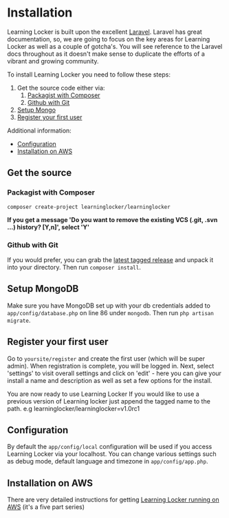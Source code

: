 ---
---

# Installation
Learning Locker is built upon the excellent [Laravel](http://laravel.com). Laravel has great documentation, so, we are going to focus on the key areas for Learning Locker as well as a couple of gotcha's. You will see reference to the Laravel docs throughout as it doesn't make sense to duplicate the efforts of a vibrant and growing community.

To install Learning Locker you need to follow these steps:

1. Get the source code either via:
    1. [Packagist with Composer](#packagist-with-composer)
    2. [Github with Git](#github-with-git)
2. [Setup Mongo](#setup-mongodb)
3. [Register your first user](Register-your-first-user)


Additional information:

- [Configuration](#configuration)
- [Installation on AWS](#Installation-on-AWS)


## Get the source
### Packagist with Composer

    composer create-project learninglocker/learninglocker

**If you get a message 'Do you want to remove the existing VCS (.git, .svn ...) history? [Y,n]', select 'Y'**


### Github with Git
If you would prefer, you can grab the [latest tagged release](https://github.com/LearningLocker/learninglocker/releases) and unpack it into your directory. Then run `composer install`.

## Setup MongoDB
Make sure you have MongoDB set up with your db credentials added to `app/config/database.php` on line 86 under `mongodb`. Then run `php artisan migrate`.

## Register your first user
Go to `yoursite/register` and create the first user (which will be super admin). When registration is complete, you will be logged in. Next, select 'settings' to visit overall settings and click on 'edit' - here you can give your install a name and description as well as set a few options for the install.

You are now ready to use Learning Locker If you would like to use a previous version of Learning locker just append the tagged name to the path. e.g learninglocker/learninglocker=v1.0rc1

## Configuration
By default the `app/config/local` configuration will be used if you access Learning Locker via your localhost. You can change various settings such as debug mode, default language and timezone in `app/config/app.php`.

## Installation on AWS
There are very detailed instructions for getting [Learning Locker running on AWS](http://cloudboffins.com/advanced-projects/learning-locker-lrs-free-server-part-1/) (it's a five part series)
